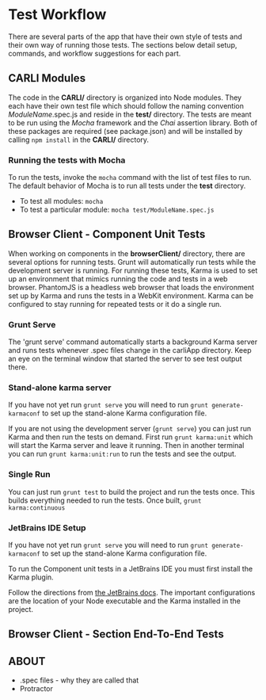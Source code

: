 # Test Workflow

There are several parts of the app that have their own style of tests and their own way of running those tests. The sections below detail setup, commands, and workflow suggestions for each part.


## CARLI Modules

The code in the __CARLI/__ directory is organized into Node modules. They each have their own test file which should follow the naming convention _ModuleName_.spec.js and reside in the __test/__ directory. 
The tests are meant to be run using the _Mocha_ framework and the _Chai_ assertion library. Both of these packages are required (see package.json) and will be installed by calling `npm install` in the __CARLI/__ directory.



### Running the tests with Mocha

To run the tests, invoke the `mocha` command with the list of test files to run. The default behavior of Mocha is to run all tests under the __test__ directory.
* To test all modules: `mocha`
* To test a particular module: `mocha test/ModuleName.spec.js`



## Browser Client - Component Unit Tests

When working on components in the __browserClient/__ directory, there are several options for running tests. Grunt will automatically run tests while the development server is running. 
For running these tests, Karma is used to set up an environment that mimics running the code and tests in a web browser. 
PhantomJS is a headless web browser that loads the environment set up by Karma and runs the tests in a WebKit environment. Karma can be configured to stay running for repeated tests or it do a single run.  


### Grunt Serve 
The 'grunt serve' command automatically starts a background Karma server and runs tests whenever .spec files change in the carliApp directory. Keep an eye on the terminal window that started the server to see test output there. 


### Stand-alone karma server

If you have not yet run `grunt serve` you will need to run `grunt generate-karmaconf` to set up the stand-alone Karma configuration file.

If you are not using the development server (`grunt serve`) you can just run Karma and then run the tests on demand. 
First run `grunt karma:unit` which will start the Karma server and leave it running. Then in another terminal you can run `grunt karma:unit:run` to run the tests and see the output. 


### Single Run

You can just run `grunt test` to build the project and run the tests once. This builds everything needed to run the tests. Once built, `grunt karma:continuous` 


### JetBrains IDE Setup 

If you have not yet run `grunt serve` you will need to run `grunt generate-karmaconf` to set up the stand-alone Karma configuration file.

To run the Component unit tests in a JetBrains IDE you must first install the Karma plugin.

Follow the directions from [the JetBrains docs](https://www.jetbrains.com/idea/webhelp/running-unit-tests-on-karma.html). The important configurations are the location of your Node executable and the Karma installed in the project.  

## Browser Client - Section End-To-End Tests






## ABOUT

* .spec files - why they are called that
* Protractor

